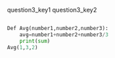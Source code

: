 question3_key1
question3_key2



```python

Def Avg(number1,number2,number3):
	avg=number1+number2+number3/3
	print(sum)
Avg(1,3,2)

 ```